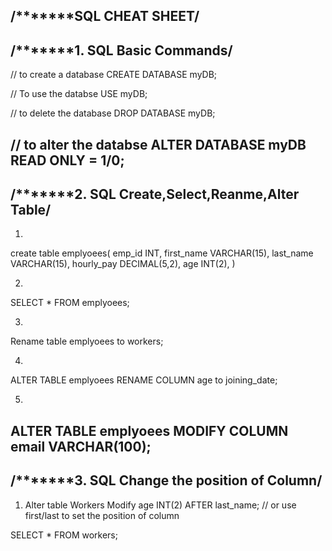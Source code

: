 /***************SQL CHEAT SHEET********/
-------------------------------------------
/***************1. SQL Basic Commands********/
-------------------------------------------
// to create a database
CREATE DATABASE myDB;

// To use the databse
USE myDB;

// to delete the database
DROP DATABASE myDB;
 
// to alter the databse
ALTER DATABASE myDB READ ONLY = 1/0;
------------------------------------------
/***************2. SQL Create,Select,Reanme,Alter Table********/
-------------------------------------------
1)
create table emplyoees(
    emp_id INT,
    first_name VARCHAR(15),
    last_name VARCHAR(15),
    hourly_pay DECIMAL(5,2),
    age INT(2),
)

2)
SELECT * FROM emplyoees;

3)  
Rename table emplyoees to workers;

4)
ALTER TABLE emplyoees
RENAME COLUMN age to joining_date;

5)
ALTER TABLE emplyoees
MODIFY COLUMN email VARCHAR(100);
------------------------------------------
/***************3. SQL Change the position of Column********/
-------------------------------------------
1) Alter table Workers
Modify age INT(2)
AFTER last_name; 
// or use first/last to set the position of column

SELECT * FROM workers;

